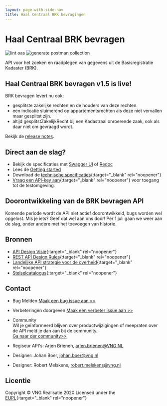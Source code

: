 ```yaml
---
layout: page-with-side-nav
title: Haal Centraal BRK bevragingen
---
```


# Haal Centraal BRK bevragen

![lint oas](https://github.com/VNG-Realisatie/Haal-Centraal-BRK-bevragen/workflows/lint-oas/badge.svg)
![generate postman collection](https://github.com/VNG-Realisatie/Haal-Centraal-BRK-bevragen/workflows/generate-postman-collection/badge.svg)

API voor het zoeken en raadplegen van gegevens uit de Basisregistratie Kadaster (BRK).

## Haal Centraal BRK bevragen v1.5 is live!

BRK bevragen levert nu ook:
* gesplitste zakelijke rechten en de houders van deze rechten. 
* een indicatie sluimerend op appartementsrechten als deze niet vervallen maar gesplitst zijn.
* altijd gesplitstZakelijkRecht bij een Kadastraal onroerende zaak, ook als daar niet om gevraagd wordt.

Bekijk de [release notes](./releasenotes).

## Direct aan de slag?

* Bekijk de specificaties met [Swagger UI](./swagger-ui) of [Redoc](./redoc)
* Lees de [Getting started](./getting-started)
* Download de [technische specificaties](https://github.com/VNG-Realisatie/Haal-Centraal-BRK-bevragen/blob/master/specificatie/genereervariant/openapi.yaml){:target="_blank" rel="noopener"}
* [Vraag een API-key aan](https://formulieren.kadaster.nl/aanmelden_brk_bevragen){:target="_blank" rel="noopener"} voor toegang tot de testomgeving.

## Doorontwikkeling van de BRK bevragen API

Komende periode wordt de API niet actief doorontwikkeld, bugs worden wel opgelost. Mis je iets? Geef dat wel aan ons door! Per 1 juli gaan we weer aan de slag, onder andere met het toevoegen van historie.

## Bronnen

* [API Design Visie](https://github.com/Geonovum/KP-APIs/tree/master/Werkgroep%20Design%20Visie){:target="_blank" rel="noopener"}
* [REST API Design Rules](https://docs.geostandaarden.nl/api/API-Designrules/){:target="_blank" rel="noopener"}
* [Landelijke API strategie voor de overheid](https://geonovum.github.io/KP-APIs/){:target="_blank" rel="noopener"}
* [Stelselcatalogus](https://www.stelselcatalogus.nl/registraties/BRK/){:target="_blank" rel="noopener"}

## Contact

* Bug Melden
  [Maak een bug issue aan >>](https://github.com/VNG-Realisatie/Haal-Centraal-BRK-bevragen/issues/new?assignees=&labels=bug&template=bug_report.md&title=)
* Verbeteringen doorgeven
  [Maak een verbeter issue aan >>](https://github.com/VNG-Realisatie/Haal-Centraal-BRK-bevragen/issues/new?assignees=&labels=enhancement&template=enhancement.md&title=)
* Community<br/>
  Wil je geïnformeerd blijven over productwijzigingen of meepraten over de API meld je dan aan bij de community.<br/><a href="https://haalcentraal.pleio.nl/groups/view/6b593619-4d1d-4ccb-a980-0190b449bfa2/community-brk-api">Ga naar der community>></a>


* Regiseur API's: Arjen Brienen, [arjen.brienen@VNG.NL](mailto:arjen.brienen@VNG.NL)
* Designer: Johan Boer, [johan.boer@vng.nl](mailto:johan.boer@vng.nl)
* Designer: Robert Melskens, [robert.melskens@vng.nl](mailto:robert.melskens@vng.nl)

## Licentie

Copyright &copy; VNG Realisatie 2020
Licensed under the [EUPL](https://github.com/VNG-Realisatie/Haal-Centraal-BRK-bevragen/blob/master/LICENCE.md){:target="_blank" rel="noopener"}
